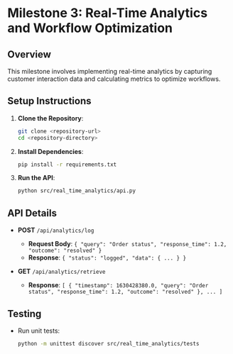 # Milestone 3: Real-Time Analytics and Workflow Optimization

## Overview
This milestone involves implementing real-time analytics by capturing customer interaction data and calculating metrics to optimize workflows.

## Setup Instructions

1. **Clone the Repository**:
   ```bash
   git clone <repository-url>
   cd <repository-directory>
   ```

2. **Install Dependencies**:
   ```bash
   pip install -r requirements.txt
   ```

3. **Run the API**:
   ```bash
   python src/real_time_analytics/api.py
   ```

## API Details

- **POST** `/api/analytics/log`
  - **Request Body**: `{ "query": "Order status", "response_time": 1.2, "outcome": "resolved" }`
  - **Response**: `{ "status": "logged", "data": { ... } }`

- **GET** `/api/analytics/retrieve`
  - **Response**: `[ { "timestamp": 1630428380.0, "query": "Order status", "response_time": 1.2, "outcome": "resolved" }, ... ]`

## Testing

- Run unit tests:
  ```bash
  python -m unittest discover src/real_time_analytics/tests
  ``` 